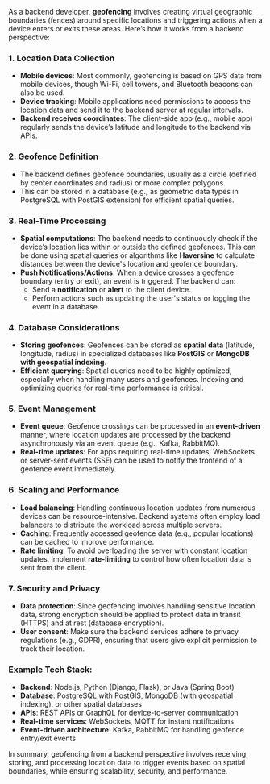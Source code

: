 As a backend developer, **geofencing** involves creating virtual geographic boundaries (fences) around specific locations and triggering actions when a device enters or exits these areas. Here’s how it works from a backend perspective:

### 1. **Location Data Collection**

- **Mobile devices**: Most commonly, geofencing is based on GPS data from mobile devices, though Wi-Fi, cell towers, and Bluetooth beacons can also be used.
- **Device tracking**: Mobile applications need permissions to access the location data and send it to the backend server at regular intervals.
- **Backend receives coordinates**: The client-side app (e.g., mobile app) regularly sends the device’s latitude and longitude to the backend via APIs.

### 2. **Geofence Definition**

- The backend defines geofence boundaries, usually as a circle (defined by center coordinates and radius) or more complex polygons.
- This can be stored in a database (e.g., as geometric data types in PostgreSQL with PostGIS extension) for efficient spatial queries.

### 3. **Real-Time Processing**

- **Spatial computations**: The backend needs to continuously check if the device’s location lies within or outside the defined geofences. This can be done using spatial queries or algorithms like **Haversine** to calculate distances between the device's location and geofence boundary.
- **Push Notifications/Actions**: When a device crosses a geofence boundary (entry or exit), an event is triggered. The backend can:
  - Send a **notification** or **alert** to the client device.
  - Perform actions such as updating the user's status or logging the event in a database.

### 4. **Database Considerations**

- **Storing geofences**: Geofences can be stored as **spatial data** (latitude, longitude, radius) in specialized databases like **PostGIS** or **MongoDB with geospatial indexing**.
- **Efficient querying**: Spatial queries need to be highly optimized, especially when handling many users and geofences. Indexing and optimizing queries for real-time performance is critical.

### 5. **Event Management**

- **Event queue**: Geofence crossings can be processed in an **event-driven** manner, where location updates are processed by the backend asynchronously via an event queue (e.g., Kafka, RabbitMQ).
- **Real-time updates**: For apps requiring real-time updates, WebSockets or server-sent events (SSE) can be used to notify the frontend of a geofence event immediately.

### 6. **Scaling and Performance**

- **Load balancing**: Handling continuous location updates from numerous devices can be resource-intensive. Backend systems often employ load balancers to distribute the workload across multiple servers.
- **Caching**: Frequently accessed geofence data (e.g., popular locations) can be cached to improve performance.
- **Rate limiting**: To avoid overloading the server with constant location updates, implement **rate-limiting** to control how often location data is sent from the client.

### 7. **Security and Privacy**

- **Data protection**: Since geofencing involves handling sensitive location data, strong encryption should be applied to protect data in transit (HTTPS) and at rest (database encryption).
- **User consent**: Make sure the backend services adhere to privacy regulations (e.g., GDPR), ensuring that users give explicit permission to track their location.

### Example Tech Stack:

- **Backend**: Node.js, Python (Django, Flask), or Java (Spring Boot)
- **Database**: PostgreSQL with PostGIS, MongoDB (with geospatial indexing), or other spatial databases
- **APIs**: REST APIs or GraphQL for device-to-server communication
- **Real-time services**: WebSockets, MQTT for instant notifications
- **Event-driven architecture**: Kafka, RabbitMQ for handling geofence entry/exit events

In summary, geofencing from a backend perspective involves receiving, storing, and processing location data to trigger events based on spatial boundaries, while ensuring scalability, security, and performance.
